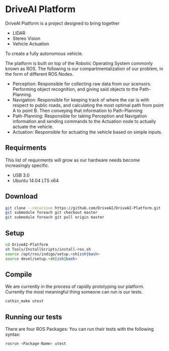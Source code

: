 # DriveAI Platform

DriveAI Platform is a project designed to bring together

* LIDAR
* Stereo Vision
* Vehicle Actuation

To create a fully autonomous vehicle.

The platform is built on top of the Robotic Operating System commonly known as ROS.
The following is our compartmentalization of our problem, in the form of different ROS Nodes.

* Perception: Responsible for collecting raw data from our scensors. Performing object recognition, and giving said objects to the Path-Planning.
* Navigation: Responsible for keeping track of where the car is with respect to public roads, and calculating the most optimal path from point A to point B. Then conveying that information to Path-Planning
* Path-Planning: Responsible for taking Perception and Navigation information and sending commands to the Actuation node to actually actuate the vehicle.
* Actuation: Responsible for actuating the vehicle based on simple inputs.

## Requirments
This list of requirments will grow as our hardware needs become increasingly specific.
* USB 3.0
* Ubuntu 14.04 LTS x64

## Download
```bash
git clone --recursive https://github.com/DriveAI/DriveAI-Platform.git
git submodule foreach git checkout master
git submodule foreach git pull origin master
```

## Setup
```bash
cd DriveAI-Platform
sh Tools/InstallScripts/install-ros.sh
source /opt/ros/indigo/setup.<sh|zsh|bash>
source devel/setup.<sh|zsh|bash>
```

## Compile
We are currently in the process of rapidly prototyping our platform. Currently the most meaningful thing someone can run is our tests.
```bash
catkin_make utest
```

## Running our tests
There are four ROS Packages:
You can run their tests with the following syntax:
```bash
rosrun <Package-Name> utest
```

